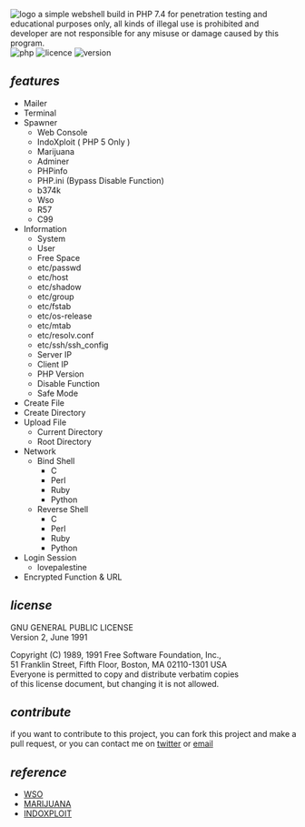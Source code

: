 ![logo](https://i.ibb.co/fS9N2QV/ophellia.png)
a simple webshell build in PHP 7.4 for penetration testing and educational purposes only, all kinds of illegal use is prohibited and developer are not responsible for any misuse or damage caused by this program.<br/>
![php](https://img.shields.io/badge/PHP-7.4-bf616a?style=flat-square)
![licence](https://img.shields.io/badge/LICENE-GPL2.0-ebcb8b?style=flat-square)
![version](https://img.shields.io/badge/VERSION-1.2.1-a3be8c?style=flat-square)

## _features_
- Mailer
- Terminal
- Spawner
  - Web Console
  - IndoXploit ( PHP 5 Only )
  - Marijuana 
  - Adminer
  - PHPinfo
  - PHP.ini (Bypass Disable Function)
  - b374k
  - Wso
  - R57
  - C99
- Information
  - System
  - User
  - Free Space
  - etc/passwd
  - etc/host
  - etc/shadow
  - etc/group
  - etc/fstab
  - etc/os-release
  - etc/mtab
  - etc/resolv.conf
  - etc/ssh/ssh_config
  - Server IP
  - Client IP
  - PHP Version
  - Disable Function
  - Safe Mode
- Create File
- Create Directory
- Upload File
  - Current Directory
  - Root Directory
- Network
  - Bind Shell
      - C
      - Perl
      - Ruby
      - Python
  - Reverse Shell
      - C
      - Perl
      - Ruby
      - Python
- Login Session
  - lovepalestine
- Encrypted Function & URL

## _license_

GNU GENERAL PUBLIC LICENSE<br/>
Version 2, June 1991

 Copyright (C) 1989, 1991 Free Software Foundation, Inc.,<br/>
 51 Franklin Street, Fifth Floor, Boston, MA 02110-1301 USA<br/>
 Everyone is permitted to copy and distribute verbatim copies<br/>
 of this license document, but changing it is not allowed.


## _contribute_
if you want to contribute to this project, you can fork this project and make a pull request, or you can contact me on [twitter](https://twitter.com/elliottophellia) or [email](mailto:me@rei.my.id)


## _reference_
- [WSO](https://github.com/mIcHyAmRaNe/wso-webshell)
- [MARIJUANA](https://github.com/0x5a455553/MARIJUANA)
- [INDOXPLOIT](https://github.com/linuxsec/indoxploit-shell)
